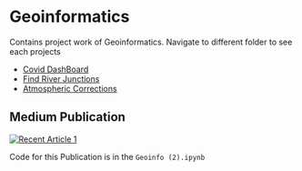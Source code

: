 # Geoinformatics
Contains project work of Geoinformatics.
Navigate to different folder to see each projects

- [Covid DashBoard](https://github.com/AslanDevbrat/Geoinformatics/tree/main/Covid%20Dashboard) <img src="https://media.giphy.com/media/Uv2o6s9vqd6F6jisSr/giphy.gif" height="10px" >
- [Find River Junctions](https://github.com/AslanDevbrat/Geoinformatics/tree/main/Find%20Junctions)<img src="https://media.giphy.com/media/Uv2o6s9vqd6F6jisSr/giphy.gif" height="10px" >
- [Atmospheric Corrections](https://github.com/AslanDevbrat/Geoinformatics/blob/main/Geoinfo%20(2).ipynb) <img src="https://media.giphy.com/media/Uv2o6s9vqd6F6jisSr/giphy.gif" height="10px" >

## Medium Publication

 <a target="_blank" href="https://github-readme-medium-recent-article.vercel.app/medium/@devbrat9156/1"><img src="https://github-readme-medium-recent-article.vercel.app/medium/@devbrat9156/1" alt="Recent Article 1"> </a>
 
Code for this Publication is in the `Geoinfo (2).ipynb`
